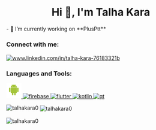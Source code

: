<h1 align="center">Hi 👋, I'm Talha Kara</h1>
- 🔭 I’m currently working on **PlusPtt**

<h3 align="left">Connect with me:</h3>
<p align="left">
<a href="https://linkedin.com/in/www.linkedin.com/in/talha-kara-76183321b" target="blank"><img align="center" src="https://raw.githubusercontent.com/rahuldkjain/github-profile-readme-generator/master/src/images/icons/Social/linked-in-alt.svg" alt="www.linkedin.com/in/talha-kara-76183321b" height="30" width="40" /></a>
</p>

<h3 align="left">Languages and Tools:</h3>
<p align="left"> <a href="https://developer.android.com" target="_blank" rel="noreferrer"> <img src="https://raw.githubusercontent.com/devicons/devicon/master/icons/android/android-original-wordmark.svg" alt="android" width="40" height="40"/> </a> <a href="https://firebase.google.com/" target="_blank" rel="noreferrer"> <img src="https://www.vectorlogo.zone/logos/firebase/firebase-icon.svg" alt="firebase" width="40" height="40"/> </a> <a href="https://flutter.dev" target="_blank" rel="noreferrer"> <img src="https://www.vectorlogo.zone/logos/flutterio/flutterio-icon.svg" alt="flutter" width="40" height="40"/> </a> <a href="https://kotlinlang.org" target="_blank" rel="noreferrer"> <img src="https://www.vectorlogo.zone/logos/kotlinlang/kotlinlang-icon.svg" alt="kotlin" width="40" height="40"/> </a> <a href="https://www.qt.io/" target="_blank" rel="noreferrer"> <img src="https://upload.wikimedia.org/wikipedia/commons/0/0b/Qt_logo_2016.svg" alt="qt" width="40" height="40"/> </a> </p>

<p><img align="left" src="https://github-readme-stats.vercel.app/api/top-langs?username=talhakara0&show_icons=true&locale=en&layout=compact" alt="talhakara0" /></p>

<p>&nbsp;<img align="center" src="https://github-readme-stats.vercel.app/api?username=talhakara0&show_icons=true&locale=en" alt="talhakara0" /></p>

<p><img align="center" src="https://github-readme-streak-stats.herokuapp.com/?user=talhakara0&" alt="talhakara0" /></p>
